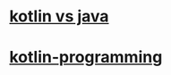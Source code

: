 # [kotlin vs java](https://github.com/SeungWonU/kotlin-study/tree/master/kotlin%20Vs%20Java)
# [kotlin-programming](https://github.com/SeungWonU/kotlin-study/tree/master/kotlin%20programming)
